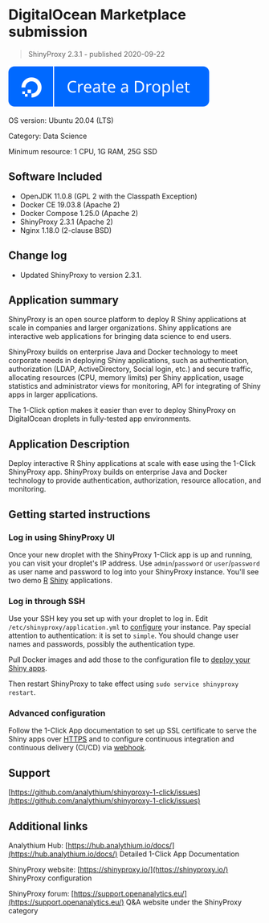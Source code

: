 # DigitalOcean Marketplace submission

> ShinyProxy 2.3.1 - published 2020-09-22

[![DO button](https://raw.githubusercontent.com/analythium/shinyproxy-1-click/master/digitalocean/images/do-btn-blue.svg)](https://marketplace.digitalocean.com/apps/shinyproxy)

OS version: Ubuntu 20.04 (LTS)

Category: Data Science

Minimum resource: 1 CPU, 1G RAM, 25G SSD

## Software Included

- OpenJDK 11.0.8 (GPL 2 with the Classpath Exception)
- Docker CE 19.03.8 (Apache 2)
- Docker Compose 1.25.0 (Apache 2)
- ShinyProxy 2.3.1 (Apache 2)
- Nginx 1.18.0 (2-clause BSD)

## Change log

- Updated ShinyProxy to version 2.3.1.

## Application summary

ShinyProxy is an open source platform to deploy R Shiny applications at scale in companies and
larger organizations. Shiny applications are interactive web applications for bringing data
science to end users.

ShinyProxy builds on enterprise Java and Docker technology to meet corporate needs in deploying
Shiny applications, such as authentication, authorization (LDAP, ActiveDirectory,
Social login, etc.) and secure traffic, allocating resources (CPU, memory limits) per
Shiny application, usage statistics and administrator views for monitoring,
API for integrating of Shiny apps in larger applications.

The 1-Click option makes it easier than ever to deploy ShinyProxy on DigitalOcean droplets
in fully-tested app environments.

## Application Description

Deploy interactive R Shiny applications at scale with ease using the 1-Click ShinyProxy app.
ShinyProxy builds on enterprise Java and Docker technology to provide authentication,
authorization, resource allocation, and monitoring.

## Getting started instructions

### Log in using ShinyProxy UI

Once your new droplet with the ShinyProxy 1-Click app is up and running, you can visit your
droplet's IP address. Use `admin`/`password` or `user`/`password` as user name and password
to log into your ShinyProxy instance. You'll see two demo
[R](https://www.r-project.org/) [Shiny](https://shiny.rstudio.com/) applications.

### Log in through SSH

Use your SSH key you set up with your droplet to log in. Edit `/etc/shinyproxy/application.yml`
to [configure](https://shinyproxy.io/configuration/) your instance. Pay special attention
to authentication: it is set to `simple`. You should change user names and passwords,
possibly the authentication type.

Pull Docker images and add those to the configuration file to
[deploy your Shiny apps](https://shinyproxy.io/deploying-apps/).

Then restart ShinyProxy to take effect using `sudo service shinyproxy restart`.

### Advanced configuration

Follow the 1-Click App documentation
to set up SSL certificate to serve the Shiny apps over
[HTTPS](https://github.com/analythium/shinyproxy-1-click/blob/master/digitalocean/secure.md)
and to configure continuous integration and continuous delivery (CI/CD)
via [webhook](https://github.com/analythium/shinyproxy-1-click/blob/master/digitalocean/webhook.md).

## Support

[https://github.com/analythium/shinyproxy-1-click/issues](https://github.com/analythium/shinyproxy-1-click/issues)

## Additional links

Analythium Hub: [https://hub.analythium.io/docs/](https://hub.analythium.io/docs/) Detailed 1-Click App Documentation

ShinyProxy website: [https://shinyproxy.io/](https://shinyproxy.io/) ShinyProxy configuration

ShinyProxy forum: [https://support.openanalytics.eu/](https://support.openanalytics.eu/) Q&A website under the ShinyProxy category
